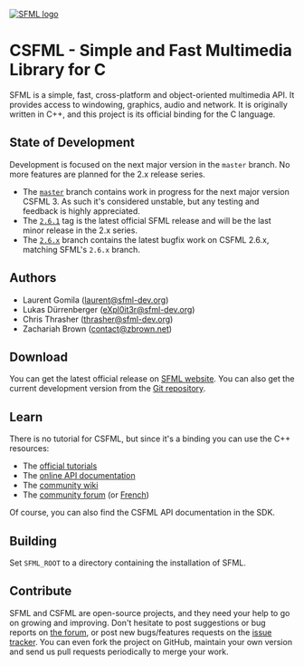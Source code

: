 [![SFML logo](https://www.sfml-dev.org/images/logo.png)](https://www.sfml-dev.org)

# CSFML - Simple and Fast Multimedia Library for C

SFML is a simple, fast, cross-platform and object-oriented multimedia API. It provides access to windowing, graphics, audio and network. It is originally written in C++, and this project is its official binding for the C language.

## State of Development

Development is focused on the next major version in the `master` branch. No more features are planned for the 2.x release series.

-   The [`master`](https://github.com/SFML/CSFML/tree/master) branch contains work in progress for the next major version CSFML 3. As such it's considered unstable, but any testing and feedback is highly appreciated.
-   The [`2.6.1`](https://github.com/SFML/CSFML/tree/2.6.1) tag is the latest official SFML release and will be the last minor release in the 2.x series.
-   The [`2.6.x`](https://github.com/SFML/CSFML/tree/2.6.x) branch contains the latest bugfix work on CSFML 2.6.x, matching SFML's `2.6.x` branch.

## Authors

  - Laurent Gomila (laurent@sfml-dev.org)
  - Lukas Dürrenberger (eXpl0it3r@sfml-dev.org)
  - Chris Thrasher (thrasher@sfml-dev.org)
  - Zachariah Brown (contact@zbrown.net)

## Download

You can get the latest official release on [SFML website](https://www.sfml-dev.org/download/csfml). You can also get the current development version from the [Git repository](https://github.com/SFML/CSFML).

## Learn

There is no tutorial for CSFML, but since it's a binding you can use the C++ resources:

  * The [official tutorials](https://www.sfml-dev.org/tutorials/)
  * The [online API documentation](https://www.sfml-dev.org/documentation/)
  * The [community wiki](https://github.com/SFML/SFML/wiki/)
  * The [community forum](https://en.sfml-dev.org/forums/) (or [French](https://fr.sfml-dev.org/forums/))

Of course, you can also find the CSFML API documentation in the SDK.

## Building

Set `SFML_ROOT` to a directory containing the installation of SFML.

## Contribute

SFML and CSFML are open-source projects, and they need your help to go on growing and improving. Don't hesitate to post suggestions or bug reports on [the forum](https://en.sfml-dev.org/forums/), or post new bugs/features requests on the [issue tracker](https://github.com/SFML/CSFML/issues/). You can even fork the project on GitHub, maintain your own version and send us pull requests periodically to merge your work.

